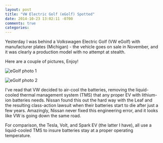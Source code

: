 ```yaml
---
layout: post
title: "VW Electric Golf (eGolf) Spotted"
date: 2014-10-23 13:02:11 -0700
comments: true
categories:
---
```


Yesterday I was behind a Volkswagen Electric Golf (VW eGolf) with manufacturer
plates (Michigan) - the vehicle goes on sale in November, and it was clearly
a production model with no attempt at stealth.

Here are a couple of pictures, Enjoy!

![eGolf photo 1](/images/eGolf-1.jpg)

![eGolf photo 2](/images/eGolf-2.jpg)

I've read that VW decided to air-cool the batteries, removing the liquid-cooled
thermal management system (TMS) that any proper EV with lithium-ion batteries needs.
Nissan found this out the hard way with the Leaf and the resulting class-action lawsuit
when their batteries start to die after just a few years. Amazingly, Nissan never
fixed this engineering error, and it looks like VW is going down the same road.

For comparison, the Tesla, Volt, and Spark EV (the latter I have), all use a
liquid-cooled TMS to insure batteries stay at a proper operating temperature.
